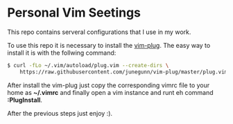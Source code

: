 # Personal Vim Seetings

This repo contains serveral configurations that I use in my work.

To use this repo it is necessary to install the [vim-plug](https://github.com/junegunn/vim-plu). The easy way to install it is with the follwing command:

```bash
$ curl -fLo ~/.vim/autoload/plug.vim --create-dirs \
    https://raw.githubusercontent.com/junegunn/vim-plug/master/plug.vim
```

After install the vim-plug just copy the corresponding vimrc file to your home as  **~/.vimrc** and finally open a vim instance and runt eh command **:PlugInstall**.


After the previous steps just enjoy :).
